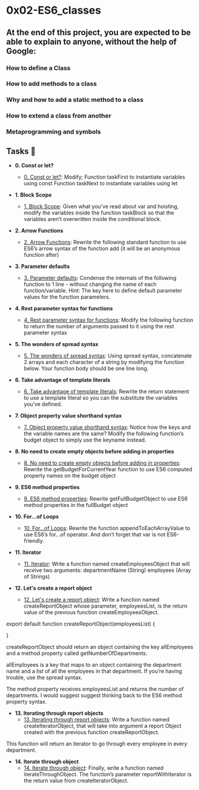 # 0x02-ES6_classes

## At the end of this project, you are expected to be able to explain to anyone, without the help of Google:

### How to define a Class
### How to add methods to a class
### Why and how to add a static method to a class
### How to extend a class from another
### Metaprogramming and symbols


## Tasks :page_with_curl:

* **0. Const or let?**
  * [0. Const or let?](./0-constant.js):
  Modify;
  Function taskFirst to instantiate variables using const
  Function taskNext to instantiate variables using let
 
* **1. Block Scope**
  * [1. Block Scope](./1-block-scoped.js): Given what you’ve read about var and hoisting, modify the variables inside the function taskBlock so that the variables aren’t overwritten inside the conditional block.


* **2. Arrow Functions**
  * [2. Arrow Functions](.2-arrow.js): Rewrite the following standard function to use ES6’s arrow syntax of the function add (it will be an anonymous function after)


* **3. Parameter defaults**
  * [3. Parameter defaults](./3-default-parameter.js):
 Condense the internals of the following function to 1 line - without changing the name of each function/variable.
 Hint: The key here to define default parameter values for the function parameters.

* **4. Rest parameter syntax for functions**
  * [4. Rest parameter syntax for functions](./4-rest-parameter.js):
 Modify the following function to return the number of arguments passed to it using the rest parameter syntax

 
* **5. The wonders of spread syntax**
  * [5. The wonders of spread syntax](./5-spread-operator.js):
  Using spread syntax, concatenate 2 arrays and each character of a string by modifying the function below. Your function body should be one line long.

* **6. Take advantage of template literals**
  * [6. Take advantage of template literals](./6-string-interpolation.js):
  Rewrite the return statement to use a template literal so you can the substitute the variables you’ve defined.

* **7. Object property value shorthand syntax**
  * [7. Object property value shorthand syntax](./7-getBudgetObject.js):
  Notice how the keys and the variable names are the same?
  Modify the following function’s budget object to simply use the keyname instead.

  
* **8. No need to create empty objects before adding in properties**
  * [8. No need to create empty objects before adding in properties](./8-getBudgetCurrentYear.js):
  Rewrite the getBudgetForCurrentYear function to use ES6 computed property names on the budget object


* **9. ES6 method properties**
  * [9. ES6 method properties](./9-getFullBudget.js):
Rewrite getFullBudgetObject to use ES6 method properties in the fullBudget object


* **10. For...of Loops**
  * [10. For...of Loops](./10-loops.js):
Rewrite the function appendToEachArrayValue to use ES6’s for...of operator. And don’t forget that var is not ES6-friendly.


* **11. Iterator**
  * [11. Iterator](./11-createEmployeesObject.js):
 Write a function named createEmployeesObject that will receive two arguments:
  departmentName (String)
  employees (Array of Strings)


* **12. Let's create a report object**
  * [12. Let's create a report object](./12-createReportObject.js):
Write a function named createReportObject whose parameter, employeesList, is the return value of the previous function createEmployeesObject.

export default function createReportObject(employeesList) {

}

createReportObject should return an object containing the key allEmployees and a method property called getNumberOfDepartments.

allEmployees is a key that maps to an object containing the department name and a list of all the employees in that department. If you’re having trouble, use the spread syntax.

The method property receives employeesList and returns the number of departments. I would suggest suggest thinking back to the ES6 method property syntax.

* **13. Iterating through report objects**
  * [13. Iterating through report objects](./100-createIteratorObject.js):
Write a function named createIteratorObject, that will take into argument a report Object created with the previous function createReportObject.

This function will return an iterator to go through every employee in every department.

* **14. Iterate through object**
  * [14. Iterate through object](./101-iterateThroughObject.js):
  Finally, write a function named iterateThroughObject. The function’s parameter reportWithIterator is the return value from createIteratorObject.

